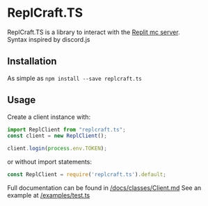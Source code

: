 # ReplCraft.TS

ReplCraft.TS is a library to interact with the [Replit mc server](https://mc.repl.game).  
Syntax inspired by discord.js

## Installation
As simple as `npm install --save replcraft.ts`

## Usage
Create a client instance with:
```ts
import ReplClient from "replcraft.ts";
const client = new ReplClient();

client.login(process.env.TOKEN);
```

or without import statements:

```js
const ReplClient = require('replcraft.ts').default;
```

Full documentation can be found in [/docs/classes/Client.md](/docs/classes/Client.md)
See an example at [/examples/test.ts](/examples/test.ts)